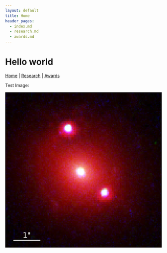 ```yaml
---
layout: default
title: Home
header_pages:
  - index.md
  - research.md
  - awards.md
---
```


# Hello world

[Home](index.md) | [Research](research.md) | [Awards](awards.md)

Test Image:

<p align="center">
  <img src="images/j2325_rgb.png" alt="Doubly Imaged Quasar"/>
</p>
